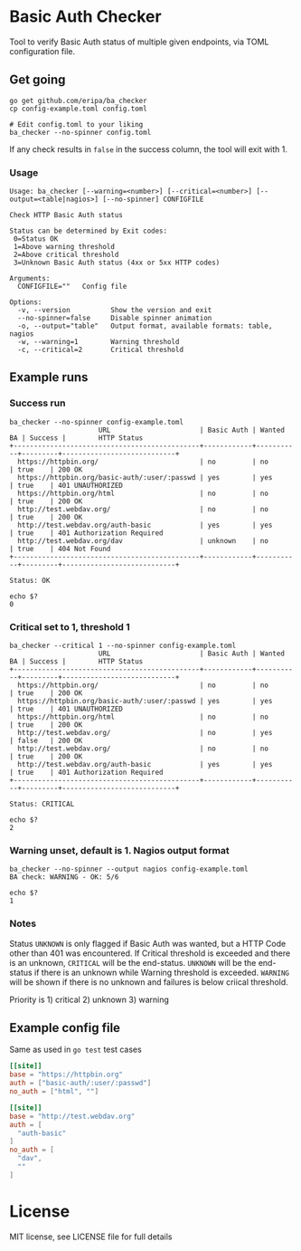# Basic Auth Checker

Tool to verify Basic Auth status of multiple given endpoints, via TOML configuration file.

## Get going


    go get github.com/eripa/ba_checker
    cp config-example.toml config.toml

    # Edit config.toml to your liking
    ba_checker --no-spinner config.toml


If any check results in `false` in the success column, the tool will exit with 1.

### Usage

    Usage: ba_checker [--warning=<number>] [--critical=<number>] [--output=<table|nagios>] [--no-spinner] CONFIGFILE

    Check HTTP Basic Auth status

    Status can be determined by Exit codes:
     0=Status OK
     1=Above warning threshold
     2=Above critical threshold
     3=Unknown Basic Auth status (4xx or 5xx HTTP codes)

    Arguments:
      CONFIGFILE=""   Config file

    Options:
      -v, --version          Show the version and exit
      --no-spinner=false     Disable spinner animation
      -o, --output="table"   Output format, available formats: table, nagios
      -w, --warning=1        Warning threshold
      -c, --critical=2       Critical threshold

## Example runs

### Success run

    ba_checker --no-spinner config-example.toml
                          URL                      | Basic Auth | Wanted BA | Success |        HTTP Status
    +----------------------------------------------+------------+-----------+---------+----------------------------+
      https://httpbin.org/                         | no         | no        | true    | 200 OK
      https://httpbin.org/basic-auth/:user/:passwd | yes        | yes       | true    | 401 UNAUTHORIZED
      https://httpbin.org/html                     | no         | no        | true    | 200 OK
      http://test.webdav.org/                      | no         | no        | true    | 200 OK
      http://test.webdav.org/auth-basic            | yes        | yes       | true    | 401 Authorization Required
      http://test.webdav.org/dav                   | unknown    | no        | true    | 404 Not Found
    +----------------------------------------------+------------+-----------+---------+----------------------------+

    Status: OK

    echo $?
    0

### Critical set to 1, threshold 1

    ba_checker --critical 1 --no-spinner config-example.toml
                          URL                      | Basic Auth | Wanted BA | Success |        HTTP Status
    +----------------------------------------------+------------+-----------+---------+----------------------------+
      https://httpbin.org/                         | no         | no        | true    | 200 OK
      https://httpbin.org/basic-auth/:user/:passwd | yes        | yes       | true    | 401 UNAUTHORIZED
      https://httpbin.org/html                     | no         | no        | true    | 200 OK
      http://test.webdav.org/                      | no         | yes       | false   | 200 OK
      http://test.webdav.org/                      | no         | no        | true    | 200 OK
      http://test.webdav.org/auth-basic            | yes        | yes       | true    | 401 Authorization Required
    +----------------------------------------------+------------+-----------+---------+----------------------------+

    Status: CRITICAL

    echo $?
    2

### Warning unset, default is 1. Nagios output format

    ba_checker --no-spinner --output nagios config-example.toml
    BA check: WARNING - OK: 5/6

    echo $?
    1

### Notes

Status `UNKNOWN` is only flagged if Basic Auth was wanted, but a HTTP Code other than 401 was encountered. If Critical threshold is exceeded and there is an unknown, `CRITICAL` will be the end-status. `UNKNOWN` will be the end-status if there is an unknown while Warning threshold is exceeded. `WARNING` will be shown if there is no unknown and failures is below criical threshold.

Priority is 1) critical 2) unknown 3) warning

## Example config file

Same as used in `go test` test cases

```toml
[[site]]
base = "https://httpbin.org"
auth = ["basic-auth/:user/:passwd"]
no_auth = ["html", ""]

[[site]]
base = "http://test.webdav.org"
auth = [
  "auth-basic"
]
no_auth = [
  "dav",
  ""
]
```

# License

MIT license, see LICENSE file for full details
